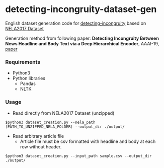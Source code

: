 # detecting-incongruity-dataset-gen
English dataset generation code for [detecting-incongruity](https://github.com/david-yoon/detecting-incongruity) based on [NELA2017 Dataset](https://github.com/BenjaminDHorne/NELA2017-Dataset-v1)

Generation method from following paper: 
**Detecting Incongruity Between News Headline and Body Text via a Deep Hierarchical Encoder**, AAAI-19, [paper](https://arxiv.org/abs/1811.07066)

### Requirements

- Python3
- Python libraries
  - Pandas
  - NLTK



### Usage

- Read directly from NELA2017 Dataset (unzipped)

```
$python3 dataset_creation.py --nela_path [PATH_TO_UNZIPPED_NELA_FOLDER] --output_dir ./output/ 
```

- Read arbitrary article file 
  - Article file must be csv formatted with headline and body at each row without header.

```
$python3 dataset_creation.py --input_path sample.csv --output_dir ./output/ 
```

